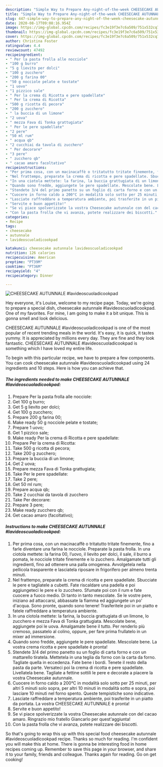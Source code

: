 ```yaml
---
description: "Simple Way to Prepare Any-night-of-the-week CHEESECAKE AUTUNNALE #lavideoscuoladicookpad"
title: "Simple Way to Prepare Any-night-of-the-week CHEESECAKE AUTUNNALE #lavideoscuoladicookpad"
slug: 447-simple-way-to-prepare-any-night-of-the-week-cheesecake-autunnale-lavideoscuoladicookpad
date: 2020-08-17T09:08:16.954Z
image: https://img-global.cpcdn.com/recipes/fc3e19f3e7c6a509/751x532cq70/cheesecake-autunnale-lavideoscuoladicookpad-recipe-main-photo.jpg
thumbnail: https://img-global.cpcdn.com/recipes/fc3e19f3e7c6a509/751x532cq70/cheesecake-autunnale-lavideoscuoladicookpad-recipe-main-photo.jpg
cover: https://img-global.cpcdn.com/recipes/fc3e19f3e7c6a509/751x532cq70/cheesecake-autunnale-lavideoscuoladicookpad-recipe-main-photo.jpg
author: Christina Foster
ratingvalue: 4.4
reviewcount: 47492
recipeingredient:
- " Per la pasta frolla alle nocciole"
- "100 g burro"
- "5 g lievito per dolci"
- "100 g zucchero"
- "200 g farina 00"
- "50 g nocciole pelate e tostate"
- "1 uovo"
- "1 pizzico sale"
- " Per la crema di Ricotta e pere spadellate"
- " Per la crema di Ricotta"
- "500 g ricotta di pecora"
- "200 g zucchero"
- " la buccia di un limone"
- "2 uova"
- " mezza Fava di Tonka grattugiata"
- " Per le pere spadellate"
- "2 pere"
- "50 ml rum"
- " acqua qb"
- "2 cucchiai da tavola di zucchero"
- " Per decorare"
- "3 pere"
- " zucchero qb"
- " cacao amaro facoltativo"
recipeinstructions:
- "Per prima cosa, con un macinacaffè o tritatutto tritate finemente, fino a farle diventare una farina le nocciole. Preparate la pasta frolla. In una ciotola mettete: la farina 00, l’uovo, il lievito per dolci, il sale, il burro a pomata, le nocciole tritate finemente e lo zucchero. Amalgamate tutti gli ingredienti, fino ad ottenere una palla omogenea. Avvolgetela nella pellicola trasparente e lasciatela riposare in frigorifero per almeno trenta minuti."
- "Nel frattempo, preparate la crema di ricotta e pere spadellate. Sbucciate le pere e tagliatele a cubetti. Fate riscaldare una padella e poi aggiungeteci le pere e lo zucchero. Sfumate poi con il rum e fate cuocere a fuoco medio. Di tanto in tanto mescolate. Se le vostre pere, iniziano ad attaccarsi, abbassate la fiamma ed aggiungete un po&#39; d&#39;acqua. Sono pronte, quando sono tenere! Trasferitele poi in un piatto e fatele raffreddare a temperatura ambiente."
- "In una ciotola mettete: la farina, la buccia grattugiata di un limone, lo zucchero e mezza Fava di Tonka grattugiata. Mescolate bene, aggiungete poi le uova. Amalgamate bene il tutto. Per renderlo più cremoso, passatelo al colino, oppure, per fare prima frullatelo in un mixer ad immersione."
- "Quando sono fredde, aggiungete le pere spadellate. Mescolate bene. La vostra crema ricotta e pere spadellate è pronta!"
- "Stendete 3/4 del primo panetto su un foglio di carta forno e con un mattarello tiratela. Mettetela in una teglia da forno con la carta da forno. Tagliate quella in eccedenza. Fate bene i bordi. Tenete il resto della pasta da parte. Versateci poi la crema di ricotta e pere spadellate. Livellatela bene. Tagliate a fettine sottili le pere e decorate a piacere la vostra Cheesecake autunnale."
- "Cuocere in forno caldo a 200°C in modalità solo sotto per 25 minuti, per altri 5 minuti solo sopra, per altri 10 minuti in modalità sotto e sopra, poi lasciare 10 minuti nel forno spento. Queste tempistiche sono indicative."
- "Lasciate raffreddare a temperatura ambiente, poi trasferite in un piatto da portata. La vostra CHEESECAKE AUTUNNALE è pronta!"
- "Servite e buon appetito!"
- "Se vi piace spolverizzate la vostra Cheesecake autunnale con del cacao amaro. Ringrazio mio fratello Giancarlo per quest&#39;aggiunta!"
- "Con la pasta frolla che vi avanza, potete realizzare dei biscotti."
categories:
- Recipe
tags:
- cheesecake
- autunnale
- lavideoscuoladicookpad

katakunci: cheesecake autunnale lavideoscuoladicookpad 
nutrition: 126 calories
recipecuisine: American
preptime: "PT39M"
cooktime: "PT36M"
recipeyield: "4"
recipecategory: Dinner

---
```



![CHEESECAKE AUTUNNALE #lavideoscuoladicookpad](https://img-global.cpcdn.com/recipes/fc3e19f3e7c6a509/751x532cq70/cheesecake-autunnale-lavideoscuoladicookpad-recipe-main-photo.jpg)

Hey everyone, it's Louise, welcome to my recipe page. Today, we're going to prepare a special dish, cheesecake autunnale #lavideoscuoladicookpad. One of my favorites. For mine, I am going to make it a bit unique. This is gonna smell and look delicious.



CHEESECAKE AUTUNNALE #lavideoscuoladicookpad is one of the most popular of recent trending meals in the world. It's easy, it is quick, it tastes yummy. It is appreciated by millions every day. They are fine and they look fantastic. CHEESECAKE AUTUNNALE #lavideoscuoladicookpad is something which I have loved my entire life.


To begin with this particular recipe, we have to prepare a few components. You can cook cheesecake autunnale #lavideoscuoladicookpad using 24 ingredients and 10 steps. Here is how you can achieve that.

<!--inarticleads1-->

##### The ingredients needed to make CHEESECAKE AUTUNNALE #lavideoscuoladicookpad:

1. Prepare  Per la pasta frolla alle nocciole:
1. Get 100 g burro;
1. Get 5 g lievito per dolci;
1. Get 100 g zucchero;
1. Prepare 200 g farina 00;
1. Make ready 50 g nocciole pelate e tostate;
1. Prepare 1 uovo;
1. Get 1 pizzico sale;
1. Make ready  Per la crema di Ricotta e pere spadellate:
1. Prepare  Per la crema di Ricotta:
1. Take 500 g ricotta di pecora;
1. Take 200 g zucchero;
1. Prepare  la buccia di un limone;
1. Get 2 uova;
1. Prepare  mezza Fava di Tonka grattugiata;
1. Take  Per le pere spadellate:
1. Take 2 pere;
1. Get 50 ml rum;
1. Prepare  acqua qb;
1. Take 2 cucchiai da tavola di zucchero
1. Take  Per decorare:
1. Prepare 3 pere;
1. Make ready  zucchero qb;
1. Get  cacao amaro (facoltativo);




<!--inarticleads2-->

##### Instructions to make CHEESECAKE AUTUNNALE #lavideoscuoladicookpad:

1. Per prima cosa, con un macinacaffè o tritatutto tritate finemente, fino a farle diventare una farina le nocciole. Preparate la pasta frolla. In una ciotola mettete: la farina 00, l’uovo, il lievito per dolci, il sale, il burro a pomata, le nocciole tritate finemente e lo zucchero. Amalgamate tutti gli ingredienti, fino ad ottenere una palla omogenea. Avvolgetela nella pellicola trasparente e lasciatela riposare in frigorifero per almeno trenta minuti.
1. Nel frattempo, preparate la crema di ricotta e pere spadellate. Sbucciate le pere e tagliatele a cubetti. Fate riscaldare una padella e poi aggiungeteci le pere e lo zucchero. Sfumate poi con il rum e fate cuocere a fuoco medio. Di tanto in tanto mescolate. Se le vostre pere, iniziano ad attaccarsi, abbassate la fiamma ed aggiungete un po&#39; d&#39;acqua. Sono pronte, quando sono tenere! Trasferitele poi in un piatto e fatele raffreddare a temperatura ambiente.
1. In una ciotola mettete: la farina, la buccia grattugiata di un limone, lo zucchero e mezza Fava di Tonka grattugiata. Mescolate bene, aggiungete poi le uova. Amalgamate bene il tutto. Per renderlo più cremoso, passatelo al colino, oppure, per fare prima frullatelo in un mixer ad immersione.
1. Quando sono fredde, aggiungete le pere spadellate. Mescolate bene. La vostra crema ricotta e pere spadellate è pronta!
1. Stendete 3/4 del primo panetto su un foglio di carta forno e con un mattarello tiratela. Mettetela in una teglia da forno con la carta da forno. Tagliate quella in eccedenza. Fate bene i bordi. Tenete il resto della pasta da parte. Versateci poi la crema di ricotta e pere spadellate. Livellatela bene. Tagliate a fettine sottili le pere e decorate a piacere la vostra Cheesecake autunnale.
1. Cuocere in forno caldo a 200°C in modalità solo sotto per 25 minuti, per altri 5 minuti solo sopra, per altri 10 minuti in modalità sotto e sopra, poi lasciare 10 minuti nel forno spento. Queste tempistiche sono indicative.
1. Lasciate raffreddare a temperatura ambiente, poi trasferite in un piatto da portata. La vostra CHEESECAKE AUTUNNALE è pronta!
1. Servite e buon appetito!
1. Se vi piace spolverizzate la vostra Cheesecake autunnale con del cacao amaro. Ringrazio mio fratello Giancarlo per quest&#39;aggiunta!
1. Con la pasta frolla che vi avanza, potete realizzare dei biscotti.




So that's going to wrap this up with this special food cheesecake autunnale #lavideoscuoladicookpad recipe. Thanks so much for reading. I'm confident you will make this at home. There is gonna be interesting food in home recipes coming up. Remember to save this page in your browser, and share it to your family, friends and colleague. Thanks again for reading. Go on get cooking!
